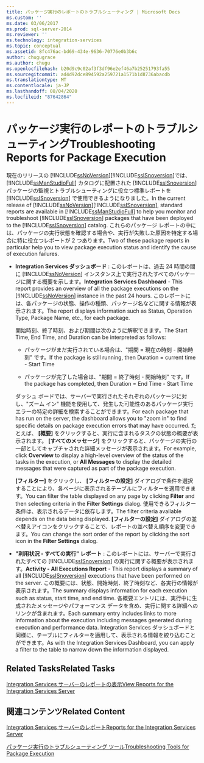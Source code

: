 ```yaml
---
title: パッケージ実行のレポートのトラブルシューティング | Microsoft Docs
ms.custom: ''
ms.date: 03/06/2017
ms.prod: sql-server-2014
ms.reviewer: ''
ms.technology: integration-services
ms.topic: conceptual
ms.assetid: 8fc476ac-bd69-434e-9636-70776e0b3b6c
author: chugugrace
ms.author: chugu
ms.openlocfilehash: b20d9c9c02af3f3df96e2ef46a7b25251793fa55
ms.sourcegitcommit: ad4d92dce894592a259721a1571b1d8736abacdb
ms.translationtype: MT
ms.contentlocale: ja-JP
ms.lasthandoff: 08/04/2020
ms.locfileid: "87642864"
---
```

# <a name="troubleshooting-reports-for-package-execution"></a><span data-ttu-id="7e494-102">パッケージ実行のレポートのトラブルシューティング</span><span class="sxs-lookup"><span data-stu-id="7e494-102">Troubleshooting Reports for Package Execution</span></span>
  <span data-ttu-id="7e494-103">現在のリリースの [!INCLUDE[ssNoVersion](../../includes/ssnoversion-md.md)][!INCLUDE[ssISnoversion](../../includes/ssisnoversion-md.md)]では、 [!INCLUDE[ssManStudioFull](../../includes/ssmanstudiofull-md.md)] カタログに配置された [!INCLUDE[ssISnoversion](../../includes/ssisnoversion-md.md)] パッケージの監視とトラブルシューティングに役立つ標準レポートを [!INCLUDE[ssISnoversion](../../includes/ssisnoversion-md.md)] で使用できるようになりました。</span><span class="sxs-lookup"><span data-stu-id="7e494-103">In the current release of [!INCLUDE[ssNoVersion](../../includes/ssnoversion-md.md)][!INCLUDE[ssISnoversion](../../includes/ssisnoversion-md.md)], standard reports are available in [!INCLUDE[ssManStudioFull](../../includes/ssmanstudiofull-md.md)] to help you monitor and troubleshoot [!INCLUDE[ssISnoversion](../../includes/ssisnoversion-md.md)] packages that have been deployed to the [!INCLUDE[ssISnoversion](../../includes/ssisnoversion-md.md)] catalog.</span></span> <span data-ttu-id="7e494-104">これらのパッケージ レポートの中には、パッケージの実行状態を確認する場合や、実行が失敗した原因を特定する場合に特に役立つレポートが 2 つあります。</span><span class="sxs-lookup"><span data-stu-id="7e494-104">Two of these package reports in particular help you to view package execution status and identify the cause of execution failures.</span></span>  
  
-   <span data-ttu-id="7e494-105">**Integration Services ダッシュボード** : このレポートは、過去 24 時間の間に [!INCLUDE[ssNoVersion](../../includes/ssnoversion-md.md)] インスタンス上で実行されたすべてのパッケージに関する概要を示します。</span><span class="sxs-lookup"><span data-stu-id="7e494-105">**Integration Services Dashboard** - This report provides an overview of all the package executions on the [!INCLUDE[ssNoVersion](../../includes/ssnoversion-md.md)] instance in the past 24 hours.</span></span> <span data-ttu-id="7e494-106">このレポートには、各パッケージの状態、操作の種類、パッケージ名などに関する情報が表示されます。</span><span class="sxs-lookup"><span data-stu-id="7e494-106">The report displays information such as Status, Operation Type, Package Name, etc., for each package.</span></span>  
  
     <span data-ttu-id="7e494-107">開始時刻、終了時刻、および期間は次のように解釈できます。</span><span class="sxs-lookup"><span data-stu-id="7e494-107">The Start Time, End Time, and Duration can be interpreted as follows:</span></span>  
  
    -   <span data-ttu-id="7e494-108">パッケージがまだ実行されている場合は、"期間 = 現在の時刻 - 開始時刻" です。</span><span class="sxs-lookup"><span data-stu-id="7e494-108">If the package is still running, then Duration = current time - Start Time</span></span>  
  
    -   <span data-ttu-id="7e494-109">パッケージが完了した場合は、"期間 = 終了時刻 - 開始時刻" です。</span><span class="sxs-lookup"><span data-stu-id="7e494-109">If the package has completed, then Duration = End Time - Start Time</span></span>  
  
     <span data-ttu-id="7e494-110">ダッシュ ボードでは、サーバーで実行されたそれぞれのパッケージに対し、"ズーム イン" 機能を使用して、発生した可能性のあるパッケージ実行エラーの特定の詳細を検索することができます。</span><span class="sxs-lookup"><span data-stu-id="7e494-110">For each package that has run on the server, the dashboard allows you to "zoom in" to find specific details on package execution errors that may have occurred.</span></span> <span data-ttu-id="7e494-111">たとえば、 **[概要]** をクリックすると、実行に含まれるタスクの状態の概要が表示されます。 **[すべてのメッセージ]** をクリックすると、パッケージの実行の一部としてキャプチャされた詳細メッセージが表示されます。</span><span class="sxs-lookup"><span data-stu-id="7e494-111">For example, click **Overview** to display a high-level overview of the status of the tasks in the execution, or **All Messages** to display the detailed messages that were captured as part of the package execution.</span></span>  
  
     <span data-ttu-id="7e494-112">**[フィルター]** をクリックし、 **[フィルターの設定]** ダイアログで条件を選択することにより、各ページに表示されるテーブルにフィルターを適用できます。</span><span class="sxs-lookup"><span data-stu-id="7e494-112">You can filter the table displayed on any page by clicking **Filter** and then selecting criteria in the **Filter Settings** dialog.</span></span> <span data-ttu-id="7e494-113">使用できるフィルター条件は、表示されるデータに依存します。</span><span class="sxs-lookup"><span data-stu-id="7e494-113">The filter criteria available depends on the data being displayed.</span></span> <span data-ttu-id="7e494-114">**[フィルターの設定]** ダイアログの並べ替えアイコンをクリックすることで、レポートの並べ替え順序を変更できます。</span><span class="sxs-lookup"><span data-stu-id="7e494-114">You can change the sort order of the report by clicking the sort icon in the **Filter Settings** dialog.</span></span>  
  
-   <span data-ttu-id="7e494-115">**"利用状況 - すべての実行" レポート** : このレポートには、サーバーで実行されたすべての [!INCLUDE[ssISnoversion](../../includes/ssisnoversion-md.md)] の実行に関する概要が表示されます。</span><span class="sxs-lookup"><span data-stu-id="7e494-115">**Activity - All Executions Report** - This report displays a summary of all [!INCLUDE[ssISnoversion](../../includes/ssisnoversion-md.md)] executions that have been performed on the server.</span></span> <span data-ttu-id="7e494-116">この概要には、状態、開始時刻、終了時刻など、各実行の情報が表示されます。</span><span class="sxs-lookup"><span data-stu-id="7e494-116">The summary displays information for each execution such as status, start time, and end time.</span></span> <span data-ttu-id="7e494-117">各概要エントリには、実行中に生成されたメッセージやパフォーマンス データを含め、実行に関する詳細へのリンクが含まれます。</span><span class="sxs-lookup"><span data-stu-id="7e494-117">Each summary entry includes links to more information about the execution including messages generated during execution and performance data.</span></span> <span data-ttu-id="7e494-118">Integration Services ダッシュボードと同様に、テーブルにフィルターを適用して、表示される情報を絞り込むことができます。</span><span class="sxs-lookup"><span data-stu-id="7e494-118">As with the Integration Services Dashboard, you can apply a filter to the table to narrow down the information displayed.</span></span>  
  
## <a name="related-tasks"></a><span data-ttu-id="7e494-119">Related Tasks</span><span class="sxs-lookup"><span data-stu-id="7e494-119">Related Tasks</span></span>  
 [<span data-ttu-id="7e494-120">Integration Services サーバーのレポートの表示</span><span class="sxs-lookup"><span data-stu-id="7e494-120">View Reports for the Integration Services Server</span></span>](../view-reports-for-the-integration-services-server.md)  
  
## <a name="related-content"></a><span data-ttu-id="7e494-121">関連コンテンツ</span><span class="sxs-lookup"><span data-stu-id="7e494-121">Related Content</span></span>  
 [<span data-ttu-id="7e494-122">Integration Services サーバーのレポート</span><span class="sxs-lookup"><span data-stu-id="7e494-122">Reports for the Integration Services Server</span></span>](../reports-for-the-integration-services-server.md)  
  
 [<span data-ttu-id="7e494-123">パッケージ実行のトラブルシューティング ツール</span><span class="sxs-lookup"><span data-stu-id="7e494-123">Troubleshooting Tools for Package Execution</span></span>](troubleshooting-tools-for-package-execution.md)  
  
  
